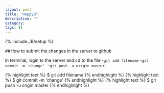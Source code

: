 ```yaml
---
layout: post
title: "HappyB"
description: ""
category: 
tags: []
---
```

{% include JB/setup %}


##How to submit the changes in the server to github

in terminal, login to the server and cd to the file
-`git add filename`
-`git commit -m 'change' `
-`git push -u origin master`

{% highlight text %} $ git add filename {% endhighlight %}
{% highlight text %} $ git commit -m 'change' {% endhighlight %}
{% highlight text %} $ git push -u origin master {% endhighlight %}